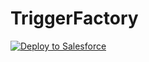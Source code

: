 # TriggerFactory

<a href="https://githubsfdeploy.herokuapp.com?owner=pjouvena&repo=TriggerFactory">
  <img alt="Deploy to Salesforce"
       src="https://raw.githubusercontent.com/afawcett/githubsfdeploy/master/src/main/webapp/resources/img/deploy.png">
</a>